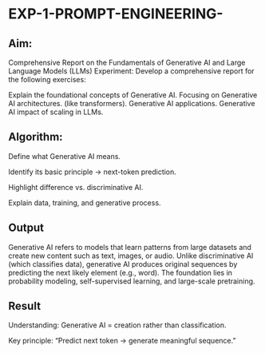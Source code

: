 # EXP-1-PROMPT-ENGINEERING-

## Aim: 
Comprehensive Report on the Fundamentals of Generative AI and Large Language Models (LLMs)
Experiment: Develop a comprehensive report for the following exercises:

Explain the foundational concepts of Generative AI.
Focusing on Generative AI architectures. (like transformers).
Generative AI applications.
Generative AI impact of scaling in LLMs.

## Algorithm:
Define what Generative AI means.

Identify its basic principle → next-token prediction.

Highlight difference vs. discriminative AI.

Explain data, training, and generative process.

## Output
Generative AI refers to models that learn patterns from large datasets and create new content such as text, images, or audio. Unlike discriminative AI (which classifies data), generative AI produces original sequences by predicting the next likely element (e.g., word). The foundation lies in probability modeling, self-supervised learning, and large-scale pretraining.

## Result
Understanding: Generative AI = creation rather than classification.

Key principle: “Predict next token → generate meaningful sequence.”

